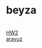 # beyza


<br>
<a href="https://koserb.github.io/beyza/HW2/Expression.html">HW2</a>
<br>
<a href="https://koserb.github.io/beyza/network/arayuz.html">arayuz</a>
